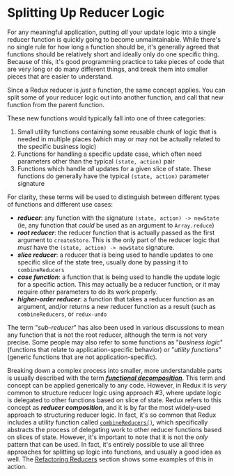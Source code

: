 # Splitting Up Reducer Logic

For any meaningful application, putting *all* your update logic into a single reducer function is quickly going to become unmaintainable.  While there's no single rule for how long a function should be, it's generally agreed that functions should be relatively short and ideally only do one specific thing.  Because of this, it's good programming practice to take pieces of code that are very long or do many different things, and break them into smaller pieces that are easier to understand.

Since a Redux reducer is *just* a function, the same concept applies.  You can split some of your reducer logic out into another function, and call that new function from the parent function.  

These new functions would typically fall into one of three categories:

1. Small utility functions containing some reusable chunk of logic that is needed in multiple places (which may or may not be actually related to the specific business logic)
2. Functions for handling a specific update case, which often need parameters other than the typical `(state, action)` pair
3. Functions which handle *all* updates for a given slice of state.  These functions do generally have the typical `(state, action)` parameter signature


For clarity, these terms will be used to distinguish between different types of functions and different use cases:

- ***reducer***: any function with the signature `(state, action) -> newState` (ie, any function that *could* be used as an argument to `Array.reduce`)
- ***root reducer***: the reducer function that is actually passed as the first argument to `createStore`.  This is the only part of the reducer logic that _must_ have the `(state, action) -> newState` signature.
- ***slice reducer***: a reducer that is being used to handle updates to one specific slice of the state tree, usually done by passing it to `combineReducers`
- ***case function***: a function that is being used to handle the update logic for a specific action.  This may actually be a reducer function, or it may require other parameters to do its work properly.
- ***higher-order reducer***: a function that takes a reducer function as an argument, and/or returns a new reducer function as a result (such as `combineReducers`, or `redux-undo`

The term "*sub-reducer*" has also been used in various discussions to mean any function that is not the root reducer, although the term is not very precise.  Some people may also refer to some functions as "*business logic*" (functions that relate to application-specific behavior) or "*utility functions*" (generic functions that are not application-specific).


Breaking down a complex process into smaller, more understandable parts is usually described with the term ***[functional decomposition](http://stackoverflow.com/questions/947874/what-is-functional-decomposition)***.  This term and concept can be applied generically to any code.  However, in Redux it is *very* common to structure reducer logic using approach #3, where update logic is delegated to other functions based on slice of state.  Redux refers to this concept as ***reducer composition***, and it is by far the most widely-used approach to structuring reducer logic.  In fact, it's so common that Redux includes a utility function called [`combineReducers()`](../../api/combineReducers.md), which specifically abstracts the process of delegating work to other reducer functions based on slices of state. However, it's important to note that it is not the *only* pattern that can be used.  In fact, it's entirely possible to use all three approaches for splitting up logic into functions, and usually a good idea as well.  The [Refactoring Reducers](./03-RefactoringReducers.md) section shows some examples of this in action.